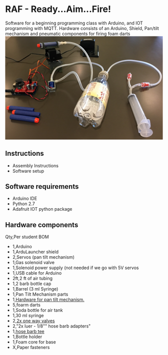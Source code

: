 # RAF - Ready...Aim...Fire!
Software for a beginning programming class with Arduino, and IOT programming with MQTT. Hardware consists of an Arduino, Shield, Pan/tilt mechanism and pneumatic components for firing foam darts
![overviewpic](./Documents/images/overview.jpg "Overview picture")
## Instructions
 * Assembly Instructions
 * Software setup

## Software requirements
 * Arduino IDE
 * Python 2.7
 * Adafruit IOT python package

## Hardware components
Qty,Per student BOM
 * 1,Arduino
 * 1,ArduLauncher shield
 * 2,Servos (pan tilt mechanism)
 * 1,Gas solenoid valve
 * 1,Solenoid power supply (not needed if we go with 5V servos
 * 1,USB cable for Arduino
 * 2ft,2 ft of air tubing
 * 1,2 barb bottle cap
 * 1,Barrel (3 ml Syringe)
 * 1,Pan Tilt Mechanism parts
 * 1,[Hardware for pan tilt mechanism.](http://www.lynxmotion.com/p-288-lynx-b-pan-and-tilt-kit-black-anodized-no-servos.aspx)
 * 5,foarm darts
 * 1,Soda bottle for air tank
 * 1,30 ml syringe
 * 2,[2x one way valves](https://www.amazon.com/Jardin-Plastic-Aquarium-Valves-2-Piece/dp/B00880E1ZY)
 * 2,"2x luer - 1/8"" hose barb adapters"
 * 1,[hose barb tee](https://www.amazon.com/TOOGOO-Plastic-Shape-Aquarium-Connectors/dp/B01N25ILNK)
 * 1,Bottle holder
 * 1,Foam core for base
 * X,Paper fasteners
